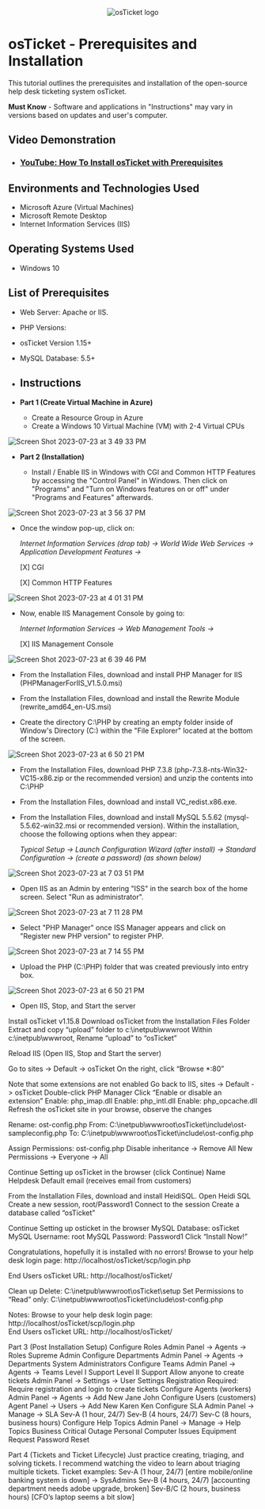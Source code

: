 <p align="center">
<img src="https://i.imgur.com/Clzj7Xs.png" alt="osTicket logo"/>
</p>

<h1>osTicket - Prerequisites and Installation</h1>

This tutorial outlines the prerequisites and installation of the open-source help desk ticketing system osTicket.<br />

**Must Know** - Software and applications in "Instructions" may vary in versions based on updates and user's computer.

<h2>Video Demonstration</h2>

- ### [YouTube: How To Install osTicket with Prerequisites](https://www.youtube.com)

<h2>Environments and Technologies Used</h2>

- Microsoft Azure (Virtual Machines)
- Microsoft Remote Desktop 
- Internet Information Services (IIS)

<h2>Operating Systems Used </h2>

- Windows 10</b>

<h2>List of Prerequisites</h2>

- Web Server: Apache or IIS.
- PHP Versions:
- osTicket Version 1.15+ 
- MySQL Database: 5.5+

- <h2>Instructions</h2>

- **Part 1 (Create Virtual Machine in Azure)**
  - Create a Resource Group in Azure
  - Create a Windows 10 Virtual Machine (VM) with 2-4 Virtual CPUs
    
![Screen Shot 2023-07-23 at 3 49 33 PM](https://github.com/AIweave/osticket-Prerequisites-and-Installation/assets/121763338/23c8b658-b930-4e63-8281-a0131e9a29ce)

    
- **Part 2 (Installation)**

  	- Install / Enable IIS in Windows with CGI and Common HTTP Features by accessing the "Control Panel" in Windows. Then click on "Programs" and "Turn on Windows features on or off" under "Programs and Features" afterwards.
 
![Screen Shot 2023-07-23 at 3 56 37 PM](https://github.com/AIweave/osticket-Prerequisites-and-Installation/assets/121763338/36ee57ef-59fd-4d5f-b727-27d06da6b2c9)


- Once the window pop-up, click on:

   *Internet Information Services (drop tab) -> World Wide Web Services -> Application Development Features ->*
    
	[X] CGI

	[X] Common HTTP Features

![Screen Shot 2023-07-23 at 4 01 31 PM](https://github.com/AIweave/osticket-Prerequisites-and-Installation/assets/121763338/d2a8b447-0bbb-490e-851e-a8d004acab22)

- Now, enable IIS Management Console by going to:

   *Internet Information Services -> Web Management Tools ->*

	[X] IIS Management Console

![Screen Shot 2023-07-23 at 6 39 46 PM](https://github.com/AIweave/osticket-Prerequisites-and-Installation/assets/121763338/8a0faaa5-7126-4887-864c-396acd98d611)



  - From the Installation Files, download and install PHP Manager for IIS (PHPManagerForIIS_V1.5.0.msi)

  - From the Installation Files, download and install the Rewrite Module (rewrite_amd64_en-US.msi)

  - Create the directory C:\PHP by creating an empty folder inside of Window's Directory (C:) within the "File Explorer" located at the bottom of the screen.

![Screen Shot 2023-07-23 at 6 50 21 PM](https://github.com/AIweave/osticket-Prerequisites-and-Installation/assets/121763338/56416b13-1371-4b94-9766-a812876e73f4)


- From the Installation Files, download PHP 7.3.8 (php-7.3.8-nts-Win32-VC15-x86.zip or the recommended version) and unzip the contents into C:\PHP

- From the Installation Files, download and install VC_redist.x86.exe.

- From the Installation Files, download and install MySQL 5.5.62 (mysql-5.5.62-win32.msi or recommended version). Within the installation, choose the following options when they appear:
  
	*Typical Setup -> Launch Configuration Wizard (after install) -> Standard Configuration -> (create a password) (as shown below)*

![Screen Shot 2023-07-23 at 7 03 51 PM](https://github.com/AIweave/osticket-Prerequisites-and-Installation/assets/121763338/f2b70b08-58d3-46a7-88a7-3b638cd6e5dc)


- Open IIS as an Admin by entering "ISS" in the search box of the home screen.  Select "Run as administrator".


![Screen Shot 2023-07-23 at 7 11 28 PM](https://github.com/AIweave/osticket-Prerequisites-and-Installation/assets/121763338/242ba71a-f2f6-4cb6-8f32-a9c09100a099)


- Select "PHP Manager" once ISS Manager appears and click on "Register new PHP version" to register PHP.

![Screen Shot 2023-07-23 at 7 14 55 PM](https://github.com/AIweave/osticket-Prerequisites-and-Installation/assets/121763338/a887fe54-c5eb-4cef-96a8-5a23e2b88928)

- Upload the PHP (C:\PHP) folder that was created previously into entry box.

![Screen Shot 2023-07-23 at 6 50 21 PM](https://github.com/AIweave/osticket-Prerequisites-and-Installation/assets/121763338/56416b13-1371-4b94-9766-a812876e73f4)
 
- Open IIS, Stop, and Start the server

Install osTicket v1.15.8
Download osTicket from the Installation Files Folder
Extract and copy “upload” folder to c:\inetpub\wwwroot
Within c:\inetpub\wwwroot, Rename “upload” to “osTicket”

Reload IIS (Open IIS, Stop and Start the server)

Go to sites -> Default -> osTicket
On the right, click “Browse *:80”

Note that some extensions are not enabled
Go back to IIS, sites -> Default -> osTicket
Double-click PHP Manager
Click “Enable or disable an extension”
Enable: php_imap.dll
Enable: php_intl.dll
Enable: php_opcache.dll
Refresh the osTicket site in your browse, observe the changes

Rename: ost-config.php
From: C:\inetpub\wwwroot\osTicket\include\ost-sampleconfig.php
To: C:\inetpub\wwwroot\osTicket\include\ost-config.php

Assign Permissions: ost-config.php
Disable inheritance -> Remove All
New Permissions -> Everyone -> All

Continue Setting up osTicket in the browser (click Continue)
Name Helpdesk
Default email (receives email from customers)

From the Installation Files, download and install HeidiSQL.
Open Heidi SQL
Create a new session, root/Password1
Connect to the session
Create a database called “osTicket”

Continue Setting up osticket in the browser
MySQL Database: osTicket
MySQL Username: root
MySQL Password: Password1
Click “Install Now!”

Congratulations, hopefully it is installed with no errors!
Browse to your help desk login page: http://localhost/osTicket/scp/login.php

End Users osTicket URL:
http://localhost/osTicket/ 

Clean up
Delete: C:\inetpub\wwwroot\osTicket\setup
Set Permissions to “Read” only: C:\inetpub\wwwroot\osTicket\include\ost-config.php

Notes:
Browse to your help desk login page: http://localhost/osTicket/scp/login.php  
End Users osTicket URL: http://localhost/osTicket/ 

Part 3 (Post Installation Setup)
Configure Roles
Admin Panel -> Agents -> Roles
Supreme Admin
Configure Departments
Admin Panel -> Agents -> Departments
System Administrators
Configure Teams
Admin Panel -> Agents -> Teams
Level I Support
Level II Support
Allow anyone to create tickets
Admin Panel -> Settings -> User Settings
Registration Required: Require registration and login to create tickets 
Configure Agents (workers)
Admin Panel -> Agents -> Add New
Jane
John
Configure Users (customers)
Agent Panel -> Users -> Add New
Karen
Ken
Configure SLA
Admin Panel -> Manage -> SLA
Sev-A (1 hour, 24/7)
Sev-B (4 hours, 24/7)
Sev-C (8 hours, business hours)
Configure Help Topics
Admin Panel -> Manage -> Help Topics
Business Critical Outage
Personal Computer Issues
Equipment Request
Password Reset

Part 4 (Tickets and Ticket Lifecycle)
Just practice creating, triaging, and solving tickets. I recommend watching the video to learn about triaging multiple tickets.
Ticket examples:
Sev-A (1 hour, 24/7) [entire mobile/online banking system is down] -> SysAdmins
Sev-B (4 hours, 24/7) [accounting department needs adobe upgrade, broken]
Sev-B/C (2 hours, business hours) [CFO’s laptop seems a bit slow]

